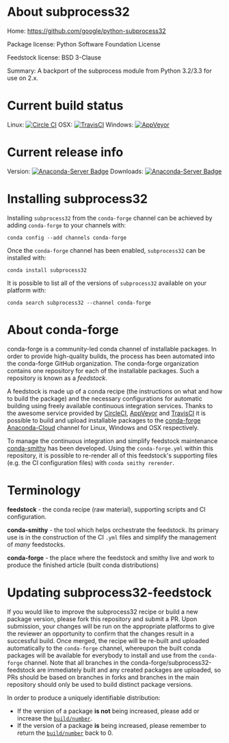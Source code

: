 About subprocess32
==================

Home: https://github.com/google/python-subprocess32

Package license: Python Software Foundation License

Feedstock license: BSD 3-Clause

Summary: A backport of the subprocess module from Python 3.2/3.3 for use on 2.x.



Current build status
====================

Linux: [![Circle CI](https://circleci.com/gh/conda-forge/subprocess32-feedstock.svg?style=shield)](https://circleci.com/gh/conda-forge/subprocess32-feedstock)
OSX: [![TravisCI](https://travis-ci.org/conda-forge/subprocess32-feedstock.svg?branch=master)](https://travis-ci.org/conda-forge/subprocess32-feedstock)
Windows: [![AppVeyor](https://ci.appveyor.com/api/projects/status/github/conda-forge/subprocess32-feedstock?svg=True)](https://ci.appveyor.com/project/conda-forge/subprocess32-feedstock/branch/master)

Current release info
====================
Version: [![Anaconda-Server Badge](https://anaconda.org/conda-forge/subprocess32/badges/version.svg)](https://anaconda.org/conda-forge/subprocess32)
Downloads: [![Anaconda-Server Badge](https://anaconda.org/conda-forge/subprocess32/badges/downloads.svg)](https://anaconda.org/conda-forge/subprocess32)

Installing subprocess32
=======================

Installing `subprocess32` from the `conda-forge` channel can be achieved by adding `conda-forge` to your channels with:

```
conda config --add channels conda-forge
```

Once the `conda-forge` channel has been enabled, `subprocess32` can be installed with:

```
conda install subprocess32
```

It is possible to list all of the versions of `subprocess32` available on your platform with:

```
conda search subprocess32 --channel conda-forge
```


About conda-forge
=================

conda-forge is a community-led conda channel of installable packages.
In order to provide high-quality builds, the process has been automated into the
conda-forge GitHub organization. The conda-forge organization contains one repository
for each of the installable packages. Such a repository is known as a *feedstock*.

A feedstock is made up of a conda recipe (the instructions on what and how to build
the package) and the necessary configurations for automatic building using freely
available continuous integration services. Thanks to the awesome service provided by
[CircleCI](https://circleci.com/), [AppVeyor](http://www.appveyor.com/)
and [TravisCI](https://travis-ci.org/) it is possible to build and upload installable
packages to the [conda-forge](https://anaconda.org/conda-forge)
[Anaconda-Cloud](http://docs.anaconda.org/) channel for Linux, Windows and OSX respectively.

To manage the continuous integration and simplify feedstock maintenance
[conda-smithy](http://github.com/conda-forge/conda-smithy) has been developed.
Using the ``conda-forge.yml`` within this repository, it is possible to re-render all of
this feedstock's supporting files (e.g. the CI configuration files) with ``conda smithy rerender``.


Terminology
===========

**feedstock** - the conda recipe (raw material), supporting scripts and CI configuration.

**conda-smithy** - the tool which helps orchestrate the feedstock.
                   Its primary use is in the construction of the CI ``.yml`` files
                   and simplify the management of *many* feedstocks.

**conda-forge** - the place where the feedstock and smithy live and work to
                  produce the finished article (built conda distributions)


Updating subprocess32-feedstock
===============================

If you would like to improve the subprocess32 recipe or build a new
package version, please fork this repository and submit a PR. Upon submission,
your changes will be run on the appropriate platforms to give the reviewer an
opportunity to confirm that the changes result in a successful build. Once
merged, the recipe will be re-built and uploaded automatically to the
`conda-forge` channel, whereupon the built conda packages will be available for
everybody to install and use from the `conda-forge` channel.
Note that all branches in the conda-forge/subprocess32-feedstock are
immediately built and any created packages are uploaded, so PRs should be based
on branches in forks and branches in the main repository should only be used to
build distinct package versions.

In order to produce a uniquely identifiable distribution:
 * If the version of a package **is not** being increased, please add or increase
   the [``build/number``](http://conda.pydata.org/docs/building/meta-yaml.html#build-number-and-string).
 * If the version of a package **is** being increased, please remember to return
   the [``build/number``](http://conda.pydata.org/docs/building/meta-yaml.html#build-number-and-string)
   back to 0.

